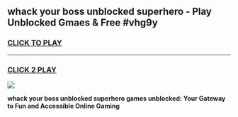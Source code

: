 
## whack your boss unblocked superhero - Play Unblocked Gmaes & Free #vhg9y
<h3>
<a href="https://news.freeplayer.one?title=whack_your_boss_unblocked_superhero&ref=26F">CLICK TO PLAY</a></h3>
<hr>

<h3>
<a href="https://news.freeplayer.one?title=whack_your_boss_unblocked_superhero&ref=26F">CLICK 2 PLAY</a>
  
</h3>

<a href="https://news.freeplayer.one?title=whack_your_boss_unblocked_superhero&ref=26F/"><img src="https://clearcache.store/games.png"></a>


**whack your boss unblocked superhero games unblocked: Your Gateway to Fun and Accessible Online Gaming**
